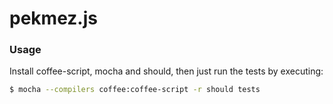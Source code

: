 pekmez.js
=========

### Usage

Install coffee-script, mocha and should, then just run the tests by executing:

```bash
$ mocha --compilers coffee:coffee-script -r should tests
```
